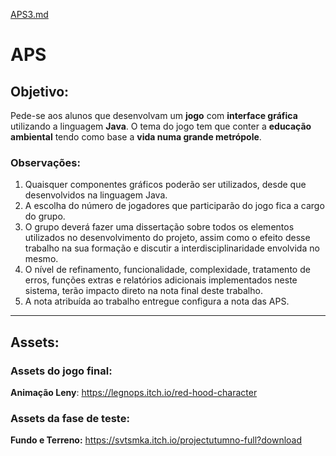 [APS3.md](https://github.com/Cabeludo36/APS/files/6337335/APS3.md)
# APS

## Objetivo:

Pede-se aos alunos que desenvolvam um **jogo** com **interface gráfica** utilizando a linguagem **Java**. O tema do jogo tem que conter a **educação ambiental** tendo como base a **vida numa grande metrópole**.

### Observações:

1. Quaisquer componentes gráficos poderão ser utilizados, desde que desenvolvidos na linguagem Java.
2. A escolha do número de jogadores que participarão do jogo fica a cargo do grupo. 
3. O grupo deverá fazer uma dissertação sobre todos os elementos utilizados no desenvolvimento do projeto, assim como o efeito desse trabalho na sua formação e discutir a interdisciplinaridade envolvida no mesmo.
4. O nível de refinamento, funcionalidade, complexidade, tratamento de erros, funções extras e relatórios adicionais implementados neste sistema, terão impacto direto na nota final deste trabalho. 
5. A nota atribuída ao trabalho entregue configura a nota das APS.

------

## Assets:

### Assets do jogo final:

**Animação Leny**: https://legnops.itch.io/red-hood-character

### Assets da fase de teste:

**Fundo e Terreno:** https://svtsmka.itch.io/projectutumno-full?download
